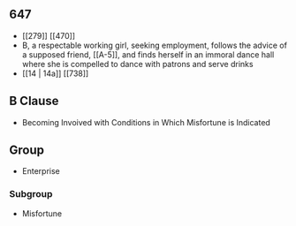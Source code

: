 ## 647
- [[279]] [[470]] 
- B, a respectable working girl, seeking employment, follows the advice of a supposed friend, [[A-5]], and finds herself in an immoral dance hall where she is compelled to dance with patrons and serve drinks
- [[14 | 14a]] [[738]] 

## B Clause
- Becoming Invoived with Conditions in Which Misfortune is Indicated

## Group
- Enterprise

### Subgroup
- Misfortune

